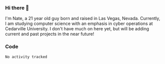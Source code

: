 ### Hi there 👋

I'm Nate, a 21 year old guy born and raised in Las Vegas, Nevada. Currently, I am studying computer science with an emphasis in cyber operations at Cedarville University. I don't have much on here yet, but will be adding current and past projects in the near future!

### Code
<!--START_SECTION:waka-->

```text
No activity tracked
```

<!--END_SECTION:waka-->

<!--
**natejohnson05/natejohnson05** is a ✨ _special_ ✨ repository because its `README.md` (this file) appears on your GitHub profile.

Here are some ideas to get you started:

- 🔭 I’m currently working on ...
- 🌱 I’m currently learning ...
- 👯 I’m looking to collaborate on ...
- 🤔 I’m looking for help with ...
- 💬 Ask me about ...
- 📫 How to reach me: ...
- 😄 Pronouns: ...
- ⚡ Fun fact: ...
-->
